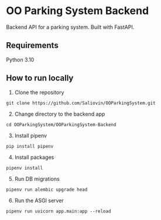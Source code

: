 # OO Parking System Backend
Backend API for a parking system. Built with FastAPI.
## Requirements
Python 3.10
## How to run locally
1. Clone the repository
```
git clone https://github.com/Saliovin/OOParkingSystem.git
```
2. Change directory to the backend app
```
cd OOParkingSystem/OOParkingSystem-Backend
```
3. Install pipenv
```
pip install pipenv
```
4. Install packages
```
pipenv install
```
5. Run DB migrations
```
pipenv run alembic upgrade head
```
6. Run the ASGI server
```
pipenv run uvicorn app.main:app --reload
```